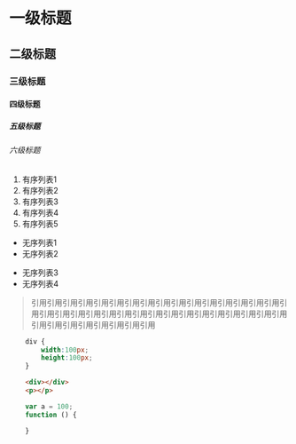 # 一级标题
## 二级标题
### 三级标题
#### 四级标题
##### 五级标题
###### 六级标题

1. 有序列表1
2. 有序列表2
3. 有序列表3
4. 有序列表4
5. 有序列表5

- 无序列表1
- 无序列表2
* 无序列表3
* 无序列表4

> 引用引用引用引用引用引用引用引用引用引用引用引用引用引用引用引用引用引用引用引用引用引用引用引用引用引用引用引用引用引用引用引用引用引用引用引用引用引用引用引用引用

```css
    div {
        width:100px;
        height:100px;
    }
```

```html
    <div></div>
    <p></p>
```

```javascript
    var a = 100;
    function () {

    }
```

